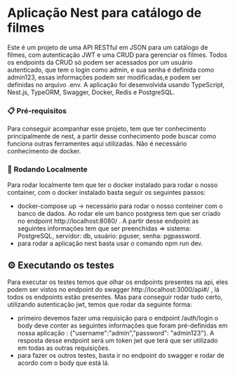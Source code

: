 # Aplicação Nest para catálogo de filmes

Este é um projeto de uma API RESTful em JSON para um catálogo de filmes, com autenticação JWT e uma CRUD para gerenciar os filmes. Todos os endpoints da CRUD só podem ser acessados por um usuário autenticado, que tem o login como admin, e sua senha é definida como admin123, essas informações podem ser modificadas,e  podem ser definidas no arquivo .env. A aplicação foi desenvolvida usando TypeScript, Nest.js, TypeORM, Swagger, Docker, Redis e PostgreSQL.

### 📋 Pré-requisitos

Para conseguir acompanhar esse projeto, tem que ter conhecimento principalmente de nest, a partir desse conhecimento pode buscar como funciona outras ferramentes aqui utilizadas. Não é necessário conhecimento de docker.

### 🔧 Rodando Localmente

Para rodar localmente tem que ter o docker instalado para rodar o nosso container, com o docker instalado basta seguir os seguintes passos:

- docker-compose up -> necessário para rodar o nosso conteiner com o banco de dados. Ao rodar ele um banco postgress tem que ser criado no endpoint http://localhost:8080/ . A partir desse endpoint as seguintes informações tem que ser preenchidas => sistema: PostgreSQL, servidor: db, usuário: pguser, senha: pgpassword.
- para rodar a aplicação nest basta usar o comando npm run dev.

## ⚙️ Executando os testes

Para executar os testes temos que olhar os endpoints presentes na api, eles podem ser vistos no endpoint do swagger http://localhost:3000/api#/ , lá todos os endpoints estão presentes. Mas para conseguir rodar tudo certo, utilizando autenticação jwt, temos que rodar da seguinte forma:

- primeiro devemos fazer uma requisição para o endpoint /auth/login o body deve conter as seguintes informações que foram pré-definidas em nossa aplicação : {"username":"admin","password": "admin123"}. A resposta desse endpoint será um token jwt que terá que ser utilizado em todas as outras requisições.
- para fazer os outros testes, basta ir no endpoint do swagger e rodar de acordo com o body que está lá.
